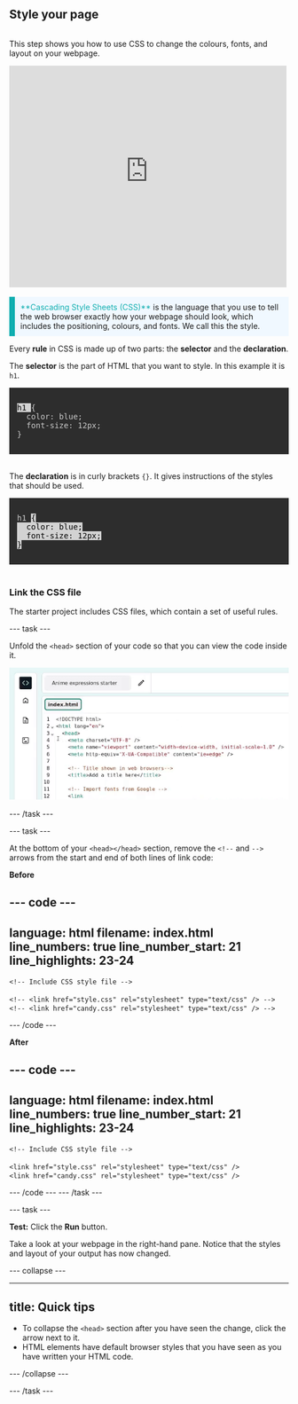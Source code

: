 ## Style your page

<div style="display: flex; flex-wrap: wrap">
<div style="flex-basis: 200px; flex-grow: 1; margin-right: 15px;">

This step shows you how to use CSS to change the colours, fonts, and layout on your webpage.   
  
</div>
<div>
<iframe src="https://staging-editor.raspberrypi.org/en/embed/viewer/anime-expressions-step-6" width="500" height="400" frameborder="0" marginwidth="0" marginheight="0" allowfullscreen> </iframe>
</div>
</div>

<p style="border-left: solid; border-width:10px; border-color: #0faeb0; background-color: aliceblue; padding: 10px;">
<span style="color: #0faeb0">**Cascading Style Sheets (CSS)**</span> is the language that you use to tell the web browser exactly how your webpage should look, which includes the positioning, colours, and fonts. We call this the style.
</p>

Every **rule** in CSS is made up of two parts: the **selector** and the **declaration**.

The **selector** is the part of HTML that you want to style. In this example it is `h1`. 

<div style="background-color:#2d2d2d; padding: 1em;">
  <pre><span style="color:#000; background-color:#d2d2d2; font-family: Consolas, Monaco, 'Andale Mono', 'Ubuntu Mono', monospace; font-size: 1em">h1 </span
  ><span style=" color:#ccc;  font-family: Consolas, Monaco, 'Andale Mono', 'Ubuntu Mono', monospace; font-size: 1em">{
  color: blue;
  font-size: 12px;
}</span></pre>
</div>
<br/>

The **declaration** is in curly brackets `{}`. It gives instructions of the styles that should be used. 

<div style="background-color:#2d2d2d; padding: 1em;">
<pre><span style="color:#ccc; font-family: Consolas, Monaco, 'Andale Mono', 'Ubuntu Mono', monospace; font-size: 1em">h1 </span
><span style=" color:#000; background-color:#d2d2d2; font-family: Consolas, Monaco, 'Andale Mono', 'Ubuntu Mono', monospace; font-size: 1em">{
  color: blue;
  font-size: 12px;
}</span></pre>
</div>
<br/>

### Link the CSS file

The starter project includes CSS files, which contain a set of useful rules. 

--- task ---

Unfold the `<head>` section of your code so that you can view the code inside it.

![The mouse clicks on the little triangle next to the line 3 number to collapse the head code.](images/step_2_collapse.gif)

--- /task ---

--- task ---

At the bottom of your `<head></head>` section, remove the `<!--` and `-->` arrows from the start and end of both lines of link code:

**Before**

--- code ---
---
language: html
filename: index.html
line_numbers: true
line_number_start: 21
line_highlights: 23-24
---   
    <!-- Include CSS style file -->

    <!-- <link href="style.css" rel="stylesheet" type="text/css" /> -->
    <!-- <link href="candy.css" rel="stylesheet" type="text/css" /> -->
  </head>

--- /code ---

**After**

--- code ---
---
language: html
filename: index.html
line_numbers: true
line_number_start: 21
line_highlights: 23-24
---   
    <!-- Include CSS style file -->

    <link href="style.css" rel="stylesheet" type="text/css" />
    <link href="candy.css" rel="stylesheet" type="text/css" />
  </head>

--- /code ---
--- /task ---

--- task ---

**Test:** Click the **Run** button. 

Take a look at your webpage in the right-hand pane. Notice that the styles and layout of your output has now changed. 

--- collapse ---

---
title: Quick tips
---

+ To collapse the `<head>` section after you have seen the change, click the arrow next to it. 
+ HTML elements have default browser styles that you have seen as you have written your HTML code. 

--- /collapse ---

--- /task ---
